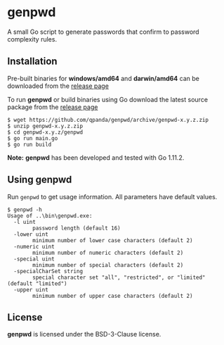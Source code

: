 genpwd
================
A small Go script to generate passwords that confirm to password complexity rules.

## Installation
Pre-built binaries for **windows/amd64** and **darwin/amd64** can be downloaded from the [release page](https://github.com/qpanda/genpwd/releases)

To run **genpwd** or build binaries using Go download the latest source package from the [release page](https://github.com/qpanda/genpwd/releases)
  
    $ wget https://github.com/qpanda/genpwd/archive/genpwd-x.y.z.zip
    $ unzip genpwd-x.y.z.zip
	$ cd genpwd-x.y.z/genpwd
	$ go run main.go
    $ go run build

**Note:** **genpwd** has been developed and tested with Go 1.11.2.

## Using genpwd
Run ```genpwd``` to get usage information. All parameters have default values.

    $ genpwd -h
	Usage of ..\bin\genpwd.exe:
	  -l uint
			password length (default 16)
	  -lower uint
			minimum number of lower case characters (default 2)
	  -numeric uint
			minimum number of numeric characters (default 2)
	  -special uint
			minimum number of special characters (default 2)
	  -specialCharSet string
			special character set "all", "restricted", or "limited" (default "limited")
	  -upper uint
			minimum number of upper case characters (default 2)

## License
**genpwd** is licensed under the BSD-3-Clause license.